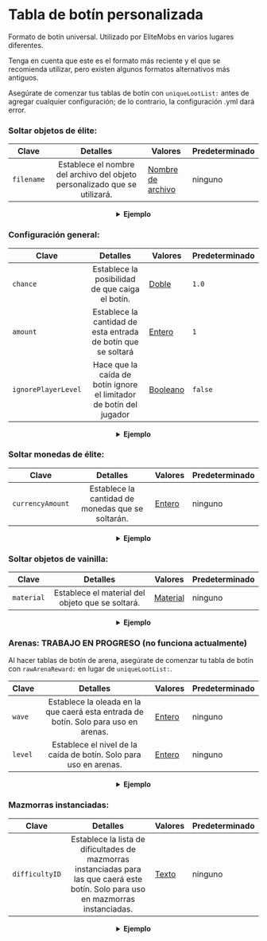 # Tabla de botín personalizada

Formato de botín universal. Utilizado por EliteMobs en varios lugares diferentes.

Tenga en cuenta que este es el formato más reciente y el que se recomienda utilizar, pero existen algunos formatos alternativos más antiguos.

Asegúrate de comenzar tus tablas de botín con `uniqueLootList:` antes de agregar cualquier configuración; de lo contrario, la configuración .yml dará error.

### Soltar objetos de élite:

| Clave | Detalles | Valores                | Predeterminado |
| --- | :-: |-----------------------| --- |
| `filename` | Establece el nombre del archivo del objeto personalizado que se utilizará. | [Nombre de archivo](#nombre_de_archivo) | ninguno |

<details> 

<summary align="center"><b>Ejemplo</b></summary>

<div align="left">

```yml
uniqueLootList:
  - filename: palillo_de_magmaguys.yml
```

Esto hará que la mafia suelte 1 *palillo de dientes de MagmaGuy* con un 100% de probabilidad de soltarlo.

</div>

</details>

### Configuración general:

| Clave | Detalles | Valores              | Predeterminado |
| --- | :-: |---------------------| --- |
| `chance` | Establece la posibilidad de que caiga el botín. | [Doble](#doble)   | `1.0` |
| `amount` | Establece la cantidad de esta entrada de botín que se soltará | [Entero](#entero) | `1` |
| `ignorePlayerLevel` | Hace que la caída de botín ignore el limitador de botín del jugador | [Booleano](#booleano) | `false` |

<details> 

<summary align="center"><b>Ejemplo</b></summary>

<div align="left">

```yml
uniqueLootList:
  - filename: palillo_de_magmaguys.yml
    chance: 0.5
    amount: 10
    ignorePlayerLevel: true
```

Esto hará que la mafia suelte 10 *palillos de dientes de MagmaGuy* con un 50% de probabilidad de soltarlo mientras ignora el nivel del jugador.

</div>

</details>

### Soltar monedas de élite:

| Clave | Detalles | Valores              | Predeterminado |
| --- | :-: |---------------------| --- |
| `currencyAmount` | Establece la cantidad de monedas que se soltarán. | [Entero](#entero) | ninguno |

<details> 

<summary align="center"><b>Ejemplo</b></summary>

<div align="left">

```yml
uniqueLootList:
  - currencyAmount: 344
    chance: 0.5
```
Esto hará que la mafia suelte 344 *monedas de élite* con un 50% de probabilidad de soltarlo.

</div>

</details>

### Soltar objetos de vainilla:

| Clave | Detalles | Valores                | Predeterminado |
| --- | :-: |-----------------------| --- |
| `material` | Establece el material del objeto que se soltará. | [Material](#material) | ninguno |

<details> 

<summary align="center"><b>Ejemplo</b></summary>

<div align="left">

```yml
uniqueLootList:
  - material: APPLE
    chance: 0.3
    amount: 5
```
Esto hará que la mafia suelte 5 *manzanas* con un 30% de probabilidad de soltarlo.

</div>

</details>

### Arenas: TRABAJO EN PROGRESO (no funciona actualmente)
Al hacer tablas de botín de arena, asegúrate de comenzar tu tabla de botín con `rawArenaReward:` en lugar de `uniqueLootList:`.

| Clave | Detalles | Valores              | Predeterminado |
| --- | :-: |---------------------| --- |
| `wave` | Establece la oleada en la que caerá esta entrada de botín. Solo para uso en arenas. | [Entero](#entero) | ninguno |
| `level` | Establece el nivel de la caída de botín. Solo para uso en arenas. | [Entero](#entero) | ninguno |

<details> 

<summary align="center"><b>Ejemplo</b></summary>

<div align="left">

```yml
rawArenaReward:
  - material: BREAD
    wave: 1
    amount: 10
    chance: 0.5
  - filename: palillo_de_magmaguys.yml
    wave: 1
    level: 2
```
Cuando los jugadores superen la primera oleada, esto hará que la arena suelte 10 *panes* con un 50% de probabilidad de soltarlo y 1 *palillo de dientes de MagmaGuy* de nivel 2 con un 100% de probabilidad de soltarlo.

</div>

</details>

### Mazmorras instanciadas:

| Clave | Detalles | Valores            | Predeterminado |
| --- | :-: |-------------------| --- |
| `difficultyID` | Establece la lista de dificultades de mazmorras instanciadas para las que caerá este botín. Solo para uso en mazmorras instanciadas. | [Texto](#texto) | ninguno |

<details> 

<summary align="center"><b>Ejemplo</b></summary>

<div align="left">

```yml
uniqueLootList:
  - filename: palillo_de_magmaguys.yml
    chance: 0.5
    difficultyID:
    - 1
    - 2
```
Esto hará que la mafia suelte 1 *palillo de dientes de MagmaGuy* con un 50% de probabilidad de soltarlo si los jugadores derrotaron al jefe en dificultad 1 o 2.

</div>

</details>





